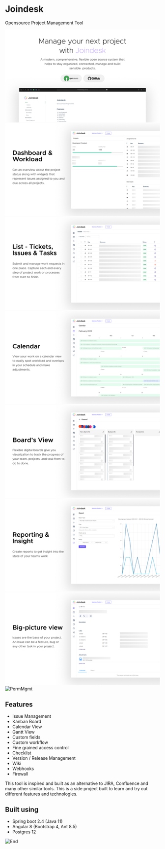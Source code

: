 # Joindesk
Opensource Project Management Tool

![Overview](./img/Overview.jpg)
![Dashboard](./img/Dashboard.jpg)
![Issues](./img/Issues.jpg)
![Calendar](./img/Calendar.jpg)
![Board](./img/Board.jpg)
![Reporting](./img/Reporting.jpg)
![Issue-View](./img/Issue-View.jpg)
![PermMgmt](./img/PermMgmt.jpg)

## Features
* Issue Management
* Kanban Board
* Calendar View
* Gantt View
* Custom fields
* Custom workflow
* Fine grained access control
* Checklist 
* Version / Release Management
* Wiki
* Webhooks
* Firewall

This tool is inspired and built as an alternative to JIRA, Confluence and many other similar tools. 
This is a side project built to learn and try out different features and technologies.

## Built using 
- Spring boot 2.4 (Java 11)
- Angular 8 (Bootstrap 4, Ant 8.5)
- Postgres 12

![End](./img/End.jpg)
